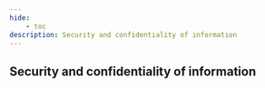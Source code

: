 ```yaml
---
hide:
    - toc
description: Security and confidentiality of information
---
```


## Security and confidentiality of information
